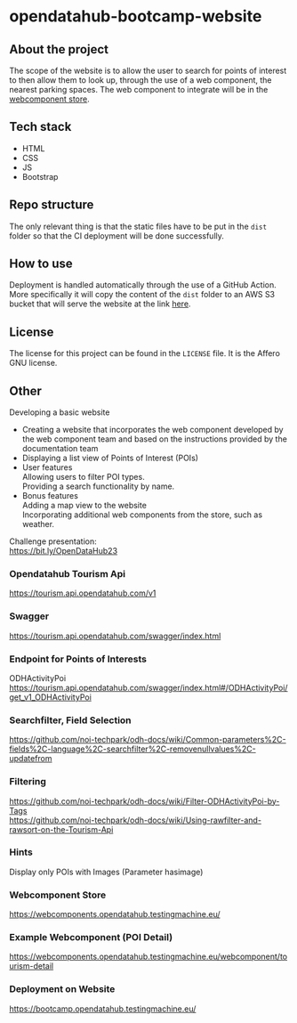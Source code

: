 <!-- SPDX-FileCopyrightText: Copyright (C) 2023 NOI Techpark -->
<!-- SPDX-License-Identifier: AGPL-3.0-or-later -->

# opendatahub-bootcamp-website

## About the project
The scope of the website is to allow the user to search for points of interest 
to then allow them to look up, through the use of a web component, the nearest 
parking spaces. The web component to integrate will be in the [webcomponent store](https://webcomponents.opendatahub.testingmachine.eu/).
## Tech stack
- HTML
- CSS
- JS
- Bootstrap
## Repo structure
The only relevant thing is that the static files have to be put in the `dist` folder so that the CI deployment will be done successfully.

## How to use
Deployment is handled automatically through the use of a GitHub Action. More 
specifically it will copy the content of the `dist` folder to an AWS S3 bucket 
that will serve the website at the link [here](https://webcomponents.opendatahub.testingmachine.eu/).
## License
The license for this project can be found in the `LICENSE` file. It is the Affero GNU license.

## Other
Developing a basic website  
- Creating a website that incorporates the web component developed by the web component team and based on the instructions provided by the documentation team
- Displaying a list view of Points of Interest (POIs)
- User features  
Allowing users to filter POI types.  
Providing a search functionality by name.  
- Bonus features  
Adding a map view to the website  
Incorporating additional web components from the store, such as weather.

Challenge presentation:  
https://bit.ly/OpenDataHub23

### Opendatahub Tourism Api
https://tourism.api.opendatahub.com/v1  
  
### Swagger
https://tourism.api.opendatahub.com/swagger/index.html

### Endpoint for Points of Interests
ODHActivityPoi  
https://tourism.api.opendatahub.com/swagger/index.html#/ODHActivityPoi/get_v1_ODHActivityPoi

### Searchfilter, Field Selection
https://github.com/noi-techpark/odh-docs/wiki/Common-parameters%2C-fields%2C-language%2C-searchfilter%2C-removenullvalues%2C-updatefrom

### Filtering
https://github.com/noi-techpark/odh-docs/wiki/Filter-ODHActivityPoi-by-Tags  
https://github.com/noi-techpark/odh-docs/wiki/Using-rawfilter-and-rawsort-on-the-Tourism-Api

### Hints
Display only POIs with Images (Parameter hasimage)

### Webcomponent Store
https://webcomponents.opendatahub.testingmachine.eu/

### Example Webcomponent (POI Detail)
https://webcomponents.opendatahub.testingmachine.eu/webcomponent/tourism-detail

### Deployment on Website
https://bootcamp.opendatahub.testingmachine.eu/

